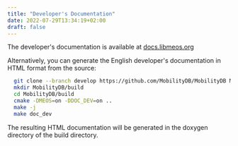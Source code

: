 ```yaml
---
title: "Developer's Documentation"
date: 2022-07-29T13:34:19+02:00
draft: false
---
```


The developer's documentation is available at [docs.libmeos.org](http://docs.libmeos.org/)

Alternatively, you can generate the English developer's documentation in HTML format from the source: 


```bash
  git clone --branch develop https://github.com/MobilityDB/MobilityDB MobilityDB
  mkdir MobilityDB/build
  cd MobilityDB/build
  cmake -DMEOS=on -DDOC_DEV=on ..
  make -j
  make doc_dev
```

The resulting HTML documentation will be generated in the doxygen directory of the build directory.